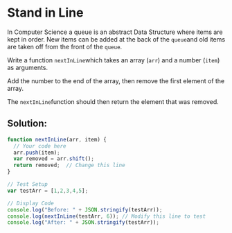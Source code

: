 # Stand in Line

In Computer Science a queue is an abstract Data Structure where items are kept in order. New items can be added at the back of the `queue`and old items are taken off from the front of the `queue`.

Write a function `nextInLine`which takes an array \(`arr`\) and a number \(`item`\) as arguments.

Add the number to the end of the array, then remove the first element of the array.

The `nextInLine`function should then return the element that was removed.

## Solution:

```javascript
function nextInLine(arr, item) {
  // Your code here
  arr.push(item);
  var removed = arr.shift();
  return removed;  // Change this line
}

// Test Setup
var testArr = [1,2,3,4,5];

// Display Code
console.log("Before: " + JSON.stringify(testArr));
console.log(nextInLine(testArr, 6)); // Modify this line to test
console.log("After: " + JSON.stringify(testArr));
```

